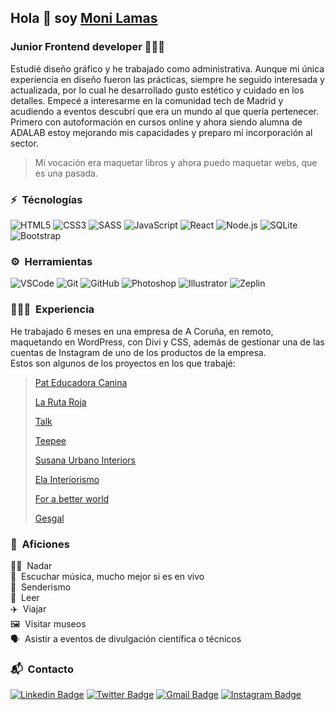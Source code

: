 ## Hola 👋 soy [Moni Lamas](https://monilamas.netlify.app/)


### Junior Frontend developer 👩🏼‍💻
Estudié diseño gráfico y he trabajado como administrativa. Aunque mi única experiencia en diseño fueron las prácticas, siempre he seguido interesada y actualizada, por lo cual he desarrollado gusto estético y cuidado en los detalles. Empecé a interesarme en la comunidad tech de Madrid y acudiendo a eventos descubrí que era un mundo al que quería pertenecer. Primero con autoformación en cursos online y ahora siendo alumna de ADALAB estoy mejorando mis capacidades y preparo mi incorporación al sector. <br>
>Mi vocación era maquetar libros y ahora puedo maquetar webs, que es una pasada.
>


### ⚡️ &nbsp;Técnologías
![HTML5](https://img.shields.io/badge/-HTML5-E34F26?style=plastic&logo=html5&logoColor=white)
![CSS3](https://img.shields.io/badge/-CSS3-1572B6?style=plastic&logo=css3&logoColor=white)
![SASS](https://img.shields.io/badge/-SASS-CC6699?style=plastic&logo=sass&logoColor=white)
![JavaScript](https://img.shields.io/badge/-JavaScript-F7DF1E?style=plastic&logo=JavaScript&logoColor=black)
![React](https://img.shields.io/badge/-React-61DAFB?style=plastic&logo=react&logoColor=white)
![Node.js](https://img.shields.io/badge/-Node.js-339933?style=plastic&logo=node.js&logoColor=white)
![SQLite](https://img.shields.io/badge/SQLite-07405E?style=plastic&logo=sqlite&logoColor=white)
![Bootstrap](https://img.shields.io/badge/Bootstrap-563D7C?style=plastic&logo=bootstrap&logoColor=white)


### ⚙️ &nbsp;Herramientas
![VSCode](https://img.shields.io/badge/VS-VSCode-blue)
![Git](https://img.shields.io/badge/-Git-F05032?style=plastic&logo=git&logoColor=white)
![GitHub](https://img.shields.io/badge/GitHub-100000?style=plastic&logo=github&logoColor=white)
![Photoshop](https://aleen42.github.io/badges/src/photoshop.svg)
![Illustrator](https://aleen42.github.io/badges/src/illustrator.svg)
![Zeplin](https://aleen42.github.io/badges/src/zeplin.svg)


### 👩🏼‍💻 &nbsp;Experiencia 
He trabajado 6 meses en una empresa de A Coruña, en remoto, maquetando en WordPress, con Divi y CSS, además de gestionar una de las cuentas de Instagram de uno de los productos de la empresa.<br>
Estos son algunos de los proyectos en los que trabajé:
>[Pat Educadora Canina](https://pateducadoracanina.com/)
>
>[La Ruta Roja](https://www.larutaroja.com/)
>
>[Talk](https://ivorysoluciones.com/integra-chatbot-en-tu-web/)
>  
>[Teepee](https://ivorysoluciones.com/tecnologia-que-soluciona-problemas/)
>
>[Susana Urbano Interiors](https://www.susanaurbanointeriors.com/)
>
>[Ela Interiorismo](https://www.elainteriorismo.com/)
>
>[For a better world](https://www.forabetterworld.es/)
>
>[Gesgal](https://www.gesgal.es/)

  
### 🚀 &nbsp;Aficiones
🏊‍♀️ &nbsp;Nadar<br>
🎸 &nbsp;Escuchar música, mucho mejor si es en vivo<br>
🌲 &nbsp;Senderismo<br>
📗 &nbsp;Leer<br>
✈️ &nbsp;Viajar<br>
🖼️ &nbsp;Visitar museos<br>
🗣 &nbsp;Asistir a eventos de divulgación científica o técnicos<br>
  

### 📬 &nbsp;Contacto
[![Linkedin Badge](https://img.shields.io/badge/-MónicaLamas-blue?style=plastic&logo=Linkedin&logoColor=white&link=https://www.linkedin.com/in/mónica-lamas/)](https://www.linkedin.com/in/mónica-lamas/)
[![Twitter Badge](https://img.shields.io/badge/MoniLamas-1DA1F2?style=plastic&logo=twitter&logoColor=white&link=https://twitter.com/MoniMonipeny)](https://twitter.com/MoniMonipeny)
[![Gmail Badge](https://img.shields.io/badge/-mlamasrial@gmail.com-c14438?style=plastic&logo=Gmail&logoColor=white&link=mailto:mlamasrial@gmail.com)](mailto:mlamasrial@gmail.com)
[![Instagram Badge](https://img.shields.io/badge/-MoniLamas-purple?style=plastic&logo=instagram&logoColor=white&link=https://www.instagram.com/moni.lamas/)](https://www.instagram.com/moni.lamas/)

